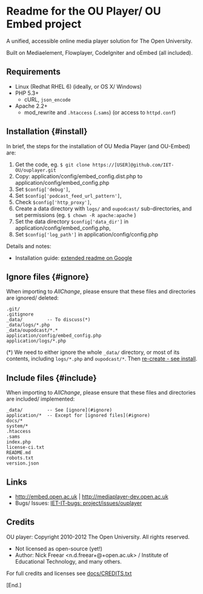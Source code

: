 # Readme for the OU Player/ OU Embed project

A unified, accessible online media player solution for The Open University.

Built on Mediaelement, Flowplayer, CodeIgniter and oEmbed (all included).


## Requirements

 * Linux (Redhat RHEL 6) (ideally, or OS X/ Windows)
 * PHP 5.3+
   * cURL, `json_encode`
 * Apache 2.2+
   * mod_rewrite and `.htaccess` (`.sams`) (or access to `httpd.conf`)


## Installation {#install}

In brief, the steps for the installation of OU Media Player (and OU-Embed) are:

 1. Get the code, eg. `$ git clone https://[USER]@github.com/IET-OU/ouplayer.git`
 2. Copy: application/config/embed_config.dist.php to application/config/embed_config.php
 3. Set `$config['debug']`,
 4. Set `$config['podcast_feed_url_pattern']`,
 5. Check `$config['http_proxy']`,
 6. Create a data directory with `logs/` and `oupodcast/` sub-directories, and set permissions (eg. `$ chown -R apache:apache` )
 7. Set the data directory `$config['data_dir']` in application/config/embed_config.php,
 8. Set `$config['log_path']` in application/config/config.php

Details and notes:

* Installation guide: [extended readme on Google][install]


## Ignore files {#ignore}

When importing to _AllChange_, please ensure that these files and directories are ignored/ deleted:

    .git/
    .gitignore
    _data/         -- To discuss(*)
    _data/logs/*.php
    _data/oupodcast/*.*
    application/config/embed_config.php
    application/logs/*.php

(*) We need to either ignore the whole `_data/` directory, or most of its contents, including `logs/*.php` and `oupodcast/*`. Then [re-create - see install](#install).

## Include files {#include}

When importing to _AllChange_, please ensure that these files and directories are included/ implemented:

    _data/         -- See [ignore](#ignore)
    application/*  -- Except for [ignored files](#ignore)
    docs/*
    system/*
    .htaccess
    .sams
    index.php
    license-ci.txt
    README.md
    robots.txt
    version.json

## Links

* <http://embed.open.ac.uk> | <http://mediaplayer-dev.open.ac.uk>
* Bugs/ Issues:  [IET-IT-bugs: project/issues/ouplayer][bugs]


## Credits

OU player: Copyright 2010-2012 The Open University. All rights reserved.

* Not licensed as open-source (yet!)
* Author: Nick Freear <n.d.freear+@+open.ac.uk> / Institute of Educational Technology, and many others.

For full credits and licenses see [docs/CREDITS.txt][credit]



[install]: https://docs.google.com/document/d/1tg1mrPqniUp6evs0odfs7wughuMLY4r82-kFylVWQXE/edit#heading=h.1esjm0y5y8se
[bugs]: http://iet-it-bugs.open.ac.uk/project/issues/ouplayer
[credit_g]: https://github.com/IET-OU/ouplayer/tree/master/docs/CREDITS.txt
[credit]: http://iet-embed-acct.open.ac.uk/docs/CREDITS.txt


[End.]